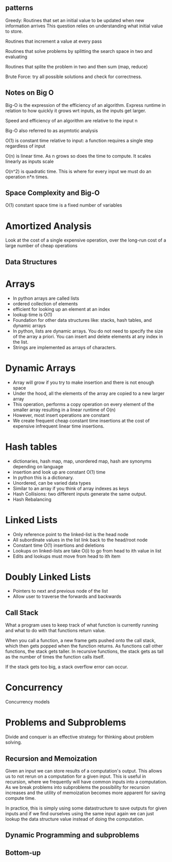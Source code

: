 patterns
--------


Greedy: Routines that set an initial value to be updated when new information arrives
        This question relies on understanding what initial value to store.


Routines that increment a value at every pass


Routines that solve problems by splitting the search space in two and evaluating 

Routines that splite the problem in two and then sum (map, reduce)

Brute Force: try all possible solutions and check for correctness. 




Notes on Big O
--------------

Big-O is the expression of the efficiency of an algorithm. Express runtime in relation to how quickly it grows wrt inputs, as the inputs get larger.

Speed and efficiency of an algorithm are relative to the input n

Big-O also referred to as asymtotic analysis

O(1) is constant time relative to input: a function requires a single step regardless of input

O(n) is linear time. As n grows so does the time to compute. It scales linearly as inputs scale

O(n^2) is quadratic time. This is where for every input we must do an operation n*n times. 


Space Complexity and Big-O
--------------------------

O(1) constant space time is a fixed number of variables 


Amortized Analysis
==================

Look at the cost of a single expensive operation, over the long-run cost of a large number of cheap operations





Data Structures
---------------

Arrays
======

* In python arrays are called lists
* ordered collection of elements
* efficient for looking up an element at an index
* lookup time is O(1) 
* Foundation for other data structures like: stacks, hash tables, and dynamic arrays
* In python, lists are dynamic arrays. You do not need to specify the size of the array a priori. You can insert and delete elements at any index in the list. 
* Strings are implemented as arrays of characters. 

Dynamic Arrays
==============

* Array will grow if you try to make insertion and there is not enough space
* Under the hood, all the elements of the array are copied to a new larger array
* This operation, performs a copy operation on every element of the smaller array resulting in a linear runtime of O(n)
* However, most insert operations are constant
* We create frequent cheap constant time insertions at the cost of expensive infrequent linear time insertions.


Hash tables
===========
* dictionaries, hash map, map, unordered map, hash are synonyms depending on language
* insertion and look up are constant O(1) time 
* In python this is a dictionary.
* Unordered, can be varied data types
* Similar to an array if you think of array indexes as keys
* Hash Collisions: two different inputs generate the same output.
* Hash Rebalancing

Linked Lists
============

* Only reference point to the linked-list is the head node
* All subordinate values in the list link back to the head/root node
* Constant time O(1) insertions and deletions
* Lookups on linked-lists are take O(i) to go from head to ith value in list
* Edits and lookups must move from head to ith item

Doubly Linked Lists
===================

* Pointers to next and previous node of the list
* Allow user to traverse the forwards and backwards

Call Stack
----------

What a program uses to keep track of what function is currently running and what to do with that functions return value.

When you call a function, a new frame gets pushed onto the call stack, which then gets popped when the function returns. As functions call other functions, the stack gets taller. In recursive functions, the stack gets as tall as the number of times the function calls itself. 

If the stack gets too big, a stack overflow error can occur. 

Concurrency
===========

Concurrency models


Problems and Subproblems
========================

Divide and conquer is an effective strategy for thinking about problem solving. 


Recursion and Memoization
-------------------------

Given an input we can store results of a computation's output. This allows us to not rerun on a computation for a given input. This is useful in recursion, where we frequently will have common inputs into a computation. As we break problems into subproblems the possibility for recursion increases and the utility of memoization becomes more apparent for saving compute time. 

In practice, this is simply using some datastructure to save outputs for given inputs and if we find ourselves using the same input again we can just lookup the data structure
value instead of doing the computation.


Dynamic Programming and subproblems
-----------------------------------


Bottom-up
---------


